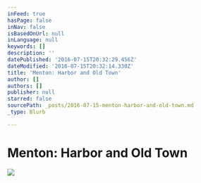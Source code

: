 ```yaml
---
inFeed: true
hasPage: false
inNav: false
isBasedOnUrl: null
inLanguage: null
keywords: []
description: ''
datePublished: '2016-07-15T20:32:29.456Z'
dateModified: '2016-07-15T20:32:14.330Z'
title: 'Menton: Harbor and Old Town'
author: []
authors: []
publisher: null
starred: false
sourcePath: _posts/2016-07-15-menton-harbor-and-old-town.md
_type: Blurb

---
```

# Menton: Harbor and Old Town
![](https://the-grid-user-content.s3-us-west-2.amazonaws.com/19bb6150-445e-4934-92be-a80d86031dca.jpg)